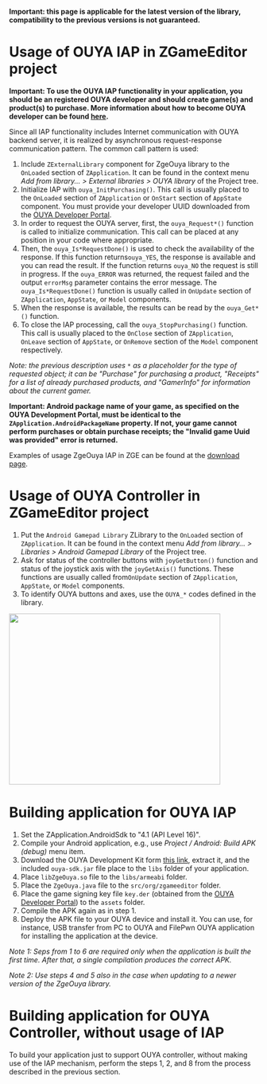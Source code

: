 **Important: this page is applicable for the latest version of the library, compatibility to the previous versions is not guaranteed.**

# Usage of OUYA IAP in ZGameEditor project #

**Important: To use the OUYA IAP functionality in your application, you should be an registered OUYA developer and should create game(s) and product(s) to purchase. More information about how to become OUYA developer can be found [here](http://www.ouya.tv/develop/).**

Since all IAP functionality includes Internet communication with OUYA backend server, it is realized by asynchronous request-response communication pattern. The common call pattern is used:
  1. Include `ZExternalLibrary` component for ZgeOuya library to the `OnLoaded` section of `ZApplication`. It can be found in the context menu _Add from library... > External libraries > OUYA library_ of the Project tree.
  1. Initialize IAP with `ouya_InitPurchasing()`. This call is usually placed to the `OnLoaded` section of `ZApplication` or `OnStart` section of `AppState` component. You must provide your developer UUID downloaded from the [OUYA Developer Portal](http://devs.ouya.tv/developers).
  1. In order to request the OUYA server, first, the `ouya_Request*()` function is called to initialize communication. This call can be placed at any position in your code where appropriate.
  1. Then, the `ouya_Is*RequestDone()` is used to check the availability of the response. If this function returns`ouya_YES`, the response is available and you can read the result. If the function returns `ouya_NO` the request is still in progress. If the `ouya_ERROR` was returned, the request failed and the output `errorMsg` parameter contains the error message. The `ouya_Is*RequestDone()` function is usually called in `OnUpdate` section of `ZApplication`, `AppState`, or `Model` components.
  1. When the response is available, the results can be read by the `ouya_Get*()` function.
  1. To close the IAP processing, call the `ouya_StopPurchasing()` function. This call is usually placed to the `OnClose` section of `ZApplication`, `OnLeave` section of `AppState`, or `OnRemove` section of the `Model` component respectively.

_Note: the previous description uses `*` as a placeholder for the type of requested object; it can be "Purchase" for purchasing a product, "Receipts" for a list of already purchased products, and "GamerInfo" for information about the current gamer._

**Important: Android package name of your game, as specified on the OUYA Development Portal, must be identical to the `ZApplication.AndroidPackageName` property. If not, your game cannot perform purchases or obtain purchase receipts; the "Invalid game Uuid was provided" error is returned.**

Examples of usage ZgeOuya IAP in ZGE can be found at the [download page](http://googledrive.com/host/0BxwfQ8la88ouc2t2TWJ1NUtCeUk/).

# Usage of OUYA Controller in ZGameEditor project #

  1. Put the `Android Gamepad Library` ZLibrary to the `OnLoaded` section of `ZApplication`. It can be found in the context menu _Add from library... > Libraries > Android Gamepad Library_ of the Project tree.
  1. Ask for status of the controller buttons with `joyGetButton()` function and status of the joystick axis with the `joyGetAxis()` functions. These functions are usually called from`OnUpdate` section of `ZApplication`, `AppState`, or `Model` components.
  1. To identify OUYA buttons and axes, use the `OUYA_*` codes defined in the library.

<a href='http://www.youtube.com/watch?feature=player_embedded&v=99y2JBYSbD0' target='_blank'><img src='http://img.youtube.com/vi/99y2JBYSbD0/0.jpg' width='425' height=344 /></a>

# Building application for OUYA IAP #

  1. Set the ZApplication.AndroidSdk to "4.1 (API Level 16)".
  1. Compile your Android application, e.g., use _Project / Android: Build APK (debug)_ menu item.
  1. Download the OUYA Development Kit form [this link](https://devs.ouya.tv/developers/odk), extract it, and the included `ouya-sdk.jar` file place to the `libs` folder of your application.
  1. Place `libZgeOuya.so` file to the `libs/armeabi` folder.
  1. Place the `ZgeOuya.java` file to the `src/org/zgameeditor` folder.
  1. Place the game signing key file `key.der` (obtained from the [OUYA Developer Portal](http://devs.ouya.tv/developers)) to the `assets` folder.
  1. Compile the APK again as in step 1.
  1. Deploy the APK file to your OUYA device and install it. You can use, for instance, USB transfer from PC to OUYA and FilePwn OUYA application for installing the application at the device.

_Note 1: Seps from 1 to 6 are required only when the application is built the first time. After that, a single compilation produces the correct APK._

_Note 2: Use steps 4 and 5 also in the case when updating to a newer version of the ZgeOuya library._

# Building application for OUYA Controller, without usage of IAP #

To build your application just to support OUYA controller, without making use of the IAP mechanism, perform the steps 1, 2, and 8 from the process described in the previous section.